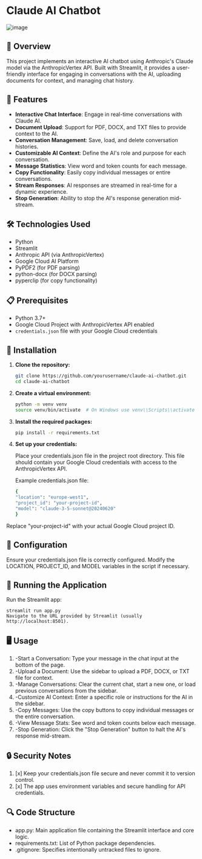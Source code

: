 # Claude AI Chatbot
![image](https://github.com/user-attachments/assets/c7e78e55-b05c-48c0-9bab-f8a04dbcd3dc)


## 🤖 Overview

This project implements an interactive AI chatbot using Anthropic's Claude model via the AnthropicVertex API. Built with Streamlit, it provides a user-friendly interface for engaging in conversations with the AI, uploading documents for context, and managing chat history.

## 🌟 Features

- **Interactive Chat Interface**: Engage in real-time conversations with Claude AI.
- **Document Upload**: Support for PDF, DOCX, and TXT files to provide context to the AI.
- **Conversation Management**: Save, load, and delete conversation histories.
- **Customizable AI Context**: Define the AI's role and purpose for each conversation.
- **Message Statistics**: View word and token counts for each message.
- **Copy Functionality**: Easily copy individual messages or entire conversations.
- **Stream Responses**: AI responses are streamed in real-time for a dynamic experience.
- **Stop Generation**: Ability to stop the AI's response generation mid-stream.

## 🛠️ Technologies Used

- Python
- Streamlit
- Anthropic API (via AnthropicVertex)
- Google Cloud AI Platform
- PyPDF2 (for PDF parsing)
- python-docx (for DOCX parsing)
- pyperclip (for copy functionality)

## 📋 Prerequisites

- Python 3.7+
- Google Cloud Project with AnthropicVertex API enabled
- `credentials.json` file with your Google Cloud credentials

## 🚀 Installation

1. **Clone the repository:**

   ```bash
   git clone https://github.com/yourusername/claude-ai-chatbot.git
   cd claude-ai-chatbot
   
2. **Create a virtual environment:**

    ```bash
    python -m venv venv
    source venv/bin/activate  # On Windows use venv\\Scripts\\activate
    
3. **Install the required packages:**

    ```bash
    pip install -r requirements.txt

4. **Set up your credentials:**

   Place your credentials.json file in the project root directory. This file should contain your Google Cloud credentials with access to the AnthropicVertex API.

   Example credentials.json file:
    ```bash
    {
   "location": "europe-west1",
   "project_id": "your-project-id",
   "model": "claude-3-5-sonnet@20240620"
    }
Replace "your-project-id" with your actual Google Cloud project ID.

## 🔧 Configuration
Ensure your credentials.json file is correctly configured.
Modify the LOCATION, PROJECT_ID, and MODEL variables in the script if necessary.

## 🚀 Running the Application
Run the Streamlit app:

    streamlit run app.py
    Navigate to the URL provided by Streamlit (usually http://localhost:8501).

## 🖥️ Usage
1. -Start a Conversation: Type your message in the chat input at the bottom of the page.
2. -Upload a Document: Use the sidebar to upload a PDF, DOCX, or TXT file for context.
3. -Manage Conversations: Clear the current chat, start a new one, or load previous conversations from the sidebar.
4. -Customize AI Context: Enter a specific role or instructions for the AI in the sidebar.
5. -Copy Messages: Use the copy buttons to copy individual messages or the entire conversation.
6. -View Message Stats: See word and token counts below each message.
7. -Stop Generation: Click the "Stop Generation" button to halt the AI's response mid-stream.
## 🔒 Security Notes
1. [x] Keep your credentials.json file secure and never commit it to version control.
2. [x] The app uses environment variables and secure handling for API credentials.
## 🔍 Code Structure
* app.py: Main application file containing the Streamlit interface and core logic.
* requirements.txt: List of Python package dependencies.
* .gitignore: Specifies intentionally untracked files to ignore.
